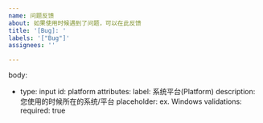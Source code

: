 ```yaml
---
name: 问题反馈
about: 如果使用时候遇到了问题，可以在此反馈
title: '[Bug]: '
labels: '["Bug"]'
assignees: ''

---
```

body:
  - type: input
    id: platform
    attributes:
      label: 系统平台(Platform)
      description: 您使用的时候所在的系统/平台
      placeholder: ex. Windows
    validations:
      required: true
